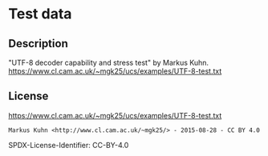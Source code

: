 # Test data

## Description

"UTF-8 decoder capability and stress test" by Markus Kuhn.
https://www.cl.cam.ac.uk/~mgk25/ucs/examples/UTF-8-test.txt

## License

https://www.cl.cam.ac.uk/~mgk25/ucs/examples/UTF-8-test.txt

    Markus Kuhn <http://www.cl.cam.ac.uk/~mgk25/> - 2015-08-28 - CC BY 4.0

SPDX-License-Identifier: CC-BY-4.0
